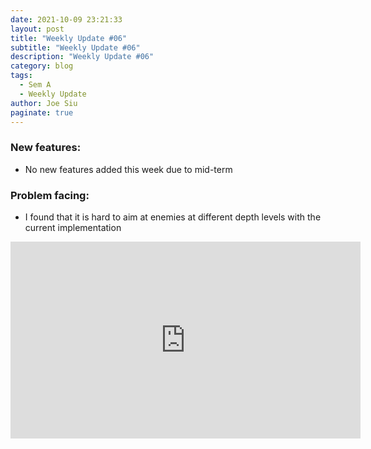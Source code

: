```yaml
---
date: 2021-10-09 23:21:33
layout: post
title: "Weekly Update #06"
subtitle: "Weekly Update #06"
description: "Weekly Update #06"
category: blog
tags:
  - Sem A
  - Weekly Update
author: Joe Siu
paginate: true
---
```

### New features:

* No new features added this week due to mid-term

### Problem facing:

* I found that it is hard to aim at enemies at different depth levels with the current implementation

<iframe width="560" height="315" src="https://www.youtube.com/embed/a5_l9-oAODc" title="YouTube video player" frameborder="0" allow="accelerometer; autoplay; clipboard-write; encrypted-media; gyroscope; picture-in-picture" allowfullscreen></iframe>